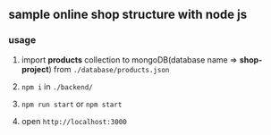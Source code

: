 ## sample online shop structure with node js
### usage

1. import **products** collection to mongoDB(database name => **shop-project**) from `./database/products.json`

2. `npm i` in `./backend/`

3. `npm run start` or `npm start`

4. open `http://localhost:3000`
